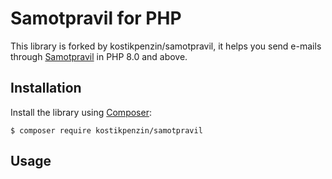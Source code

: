 # Samotpravil for PHP

This library is forked by kostikpenzin/samotpravil, it helps you send e-mails through [Samotpravil](https://samotpravil.ru) in PHP 8.0 and above.

## Installation

Install the library using [Composer](https://getcomposer.org/):

```
$ composer require kostikpenzin/samotpravil
```

## Usage
